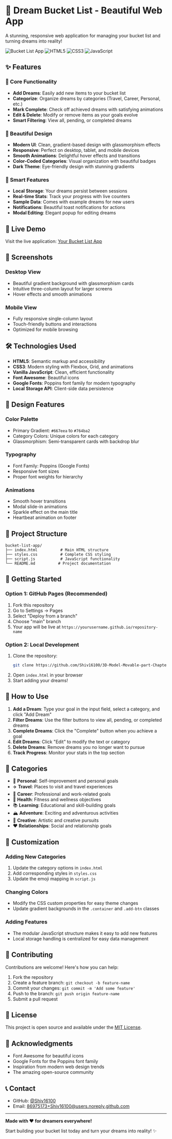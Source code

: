 # 🌟 Dream Bucket List - Beautiful Web App

A stunning, responsive web application for managing your bucket list and turning dreams into reality!

![Bucket List App](https://img.shields.io/badge/Status-Live-brightgreen)
![HTML5](https://img.shields.io/badge/HTML5-E34F26?style=flat&logo=html5&logoColor=white)
![CSS3](https://img.shields.io/badge/CSS3-1572B6?style=flat&logo=css3&logoColor=white)
![JavaScript](https://img.shields.io/badge/JavaScript-F7DF1E?style=flat&logo=javascript&logoColor=black)

## ✨ Features

### 🎯 Core Functionality
- **Add Dreams**: Easily add new items to your bucket list
- **Categorize**: Organize dreams by categories (Travel, Career, Personal, etc.)
- **Mark Complete**: Check off achieved dreams with satisfying animations
- **Edit & Delete**: Modify or remove items as your goals evolve
- **Smart Filtering**: View all, pending, or completed dreams

### 🎨 Beautiful Design
- **Modern UI**: Clean, gradient-based design with glassmorphism effects
- **Responsive**: Perfect on desktop, tablet, and mobile devices
- **Smooth Animations**: Delightful hover effects and transitions
- **Color-Coded Categories**: Visual organization with beautiful badges
- **Dark Theme**: Eye-friendly design with stunning gradients

### 💾 Smart Features
- **Local Storage**: Your dreams persist between sessions
- **Real-time Stats**: Track your progress with live counters
- **Sample Data**: Comes with example dreams for new users
- **Notifications**: Beautiful toast notifications for actions
- **Modal Editing**: Elegant popup for editing dreams

## 🚀 Live Demo

Visit the live application: [Your Bucket List App](https://shiv16100.github.io/3D-Model-Movable-part-Chapter_1/)

## 📱 Screenshots

### Desktop View
- Beautiful gradient background with glassmorphism cards
- Intuitive three-column layout for larger screens
- Hover effects and smooth animations

### Mobile View
- Fully responsive single-column layout
- Touch-friendly buttons and interactions
- Optimized for mobile browsing

## 🛠️ Technologies Used

- **HTML5**: Semantic markup and accessibility
- **CSS3**: Modern styling with Flexbox, Grid, and animations
- **Vanilla JavaScript**: Clean, efficient functionality
- **Font Awesome**: Beautiful icons
- **Google Fonts**: Poppins font family for modern typography
- **Local Storage API**: Client-side data persistence

## 🎨 Design Features

### Color Palette
- Primary Gradient: `#667eea` to `#764ba2`
- Category Colors: Unique colors for each category
- Glassmorphism: Semi-transparent cards with backdrop blur

### Typography
- Font Family: Poppins (Google Fonts)
- Responsive font sizes
- Proper font weights for hierarchy

### Animations
- Smooth hover transitions
- Modal slide-in animations
- Sparkle effect on the main title
- Heartbeat animation on footer

## 📂 Project Structure

```
bucket-list-app/
├── index.html          # Main HTML structure
├── styles.css          # Complete CSS styling
├── script.js           # JavaScript functionality
└── README.md          # Project documentation
```

## 🚀 Getting Started

### Option 1: GitHub Pages (Recommended)
1. Fork this repository
2. Go to Settings → Pages
3. Select "Deploy from a branch"
4. Choose "main" branch
5. Your app will be live at `https://yourusername.github.io/repository-name`

### Option 2: Local Development
1. Clone the repository:
   ```bash
   git clone https://github.com/Shiv16100/3D-Model-Movable-part-Chapter_1.git
   ```
2. Open `index.html` in your browser
3. Start adding your dreams!

## 🎯 How to Use

1. **Add a Dream**: Type your goal in the input field, select a category, and click "Add Dream"
2. **Filter Dreams**: Use the filter buttons to view all, pending, or completed dreams
3. **Complete Dreams**: Click the "Complete" button when you achieve a goal
4. **Edit Dreams**: Click "Edit" to modify the text or category
5. **Delete Dreams**: Remove dreams you no longer want to pursue
6. **Track Progress**: Monitor your stats in the top section

## 🎨 Categories

- 🌟 **Personal**: Self-improvement and personal goals
- ✈️ **Travel**: Places to visit and travel experiences
- 💼 **Career**: Professional and work-related goals
- 💪 **Health**: Fitness and wellness objectives
- 📚 **Learning**: Educational and skill-building goals
- 🏔️ **Adventure**: Exciting and adventurous activities
- 🎨 **Creative**: Artistic and creative pursuits
- ❤️ **Relationships**: Social and relationship goals

## 🔧 Customization

### Adding New Categories
1. Update the category options in `index.html`
2. Add corresponding styles in `styles.css`
3. Update the emoji mapping in `script.js`

### Changing Colors
- Modify the CSS custom properties for easy theme changes
- Update gradient backgrounds in the `.container` and `.add-btn` classes

### Adding Features
- The modular JavaScript structure makes it easy to add new features
- Local storage handling is centralized for easy data management

## 🤝 Contributing

Contributions are welcome! Here's how you can help:

1. Fork the repository
2. Create a feature branch: `git checkout -b feature-name`
3. Commit your changes: `git commit -m 'Add some feature'`
4. Push to the branch: `git push origin feature-name`
5. Submit a pull request

## 📝 License

This project is open source and available under the [MIT License](LICENSE).

## 🙏 Acknowledgments

- Font Awesome for beautiful icons
- Google Fonts for the Poppins font family
- Inspiration from modern web design trends
- The amazing open-source community

## 📞 Contact

- GitHub: [@Shiv16100](https://github.com/Shiv16100)
- Email: 86975173+Shiv16100@users.noreply.github.com

---

**Made with ❤️ for dreamers everywhere!**

Start building your bucket list today and turn your dreams into reality! ✨

